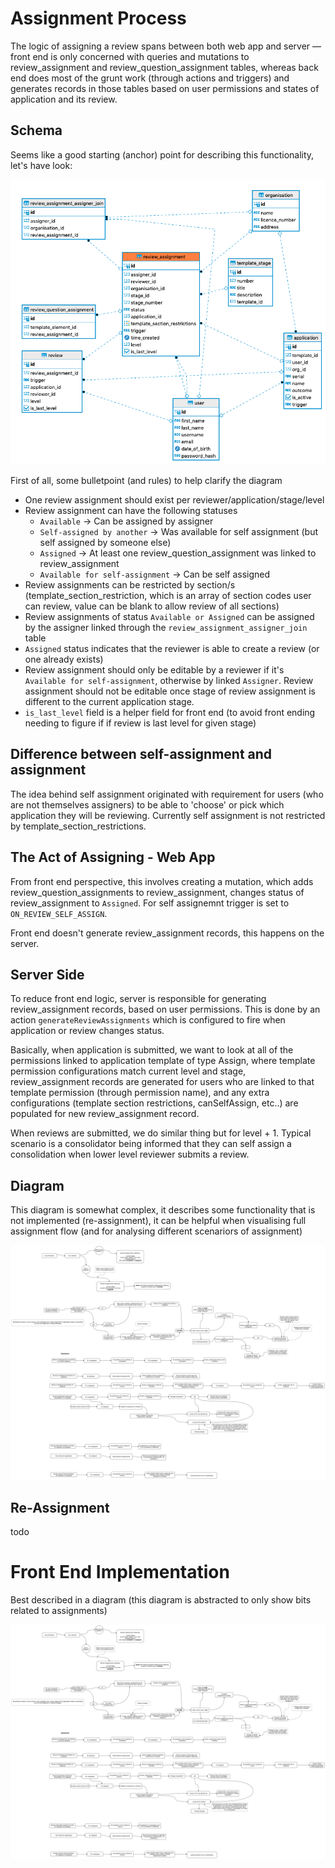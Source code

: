 # Assignment Process

The logic of assigning a review spans between both web app and server — front end is only concerned with queries and mutations to review_assignment and review_question_assignment tables, whereas back end does most of the grunt work (through actions and triggers) and generates records in those tables based on user permissions and states of application and its review.

## Schema

Seems like a good starting (anchor) point for describing this functionality, let's have look:

![Review Assignment](images/Review-Assignment.png)

First of all, some bulletpoint (and rules) to help clarify the diagram

- One review assignment should exist per reviewer/application/stage/level
- Review assignment can have the following statuses
  - `Available` -> Can be assigned by assigner
  - `Self-assigned by another` -> Was available for self assignment (but self assigned by someone else)
  - `Assigned` -> At least one review_question_assignment was linked to review_assignment
  - `Available for self-assignment` -> Can be self assigned
- Review assignments can be restricted by section/s (template_section_restriction, which is an array of section codes user can review, value can be blank to allow review of all sections)
- Review assignments of status `Available or Assigned` can be assigned by the assigner linked through the `review_assignment_assigner_join` table
- `Assigned` status indicates that the reviewer is able to create a review (or one already exists)
- Review assignment should only be editable by a reviewer if it's `Available for self-assignment`, otherwise by linked `Assigner`. Review assignment should not be editable once stage of review assignment is different to the current application stage.
- `is_last_level` field is a helper field for front end (to avoid front ending needing to figure if if review is last level for given stage)

## Difference between self-assignment and assignment

The idea behind self assignment originated with requirement for users (who are not themselves assigners) to be able to 'choose' or pick which application they will be reviewing. Currently self assignment is not restricted by template_section_restrictions.

## The Act of Assigning - Web App

From front end perspective, this involves creating a mutation, which adds review_question_assignments to review_assignment, changes status of review_assignment to `Assigned`. For self assignemnt trigger is set to `ON_REVIEW_SELF_ASSIGN`.

Front end doesn't generate review_assignment records, this happens on the server.

## Server Side

To reduce front end logic, server is responsible for generating review_assignment records, based on user permissions. This is done by an action `generateReviewAssignments` which is configured to fire when application or review changes status.

Basically, when application is submitted, we want to look at all of the permissions linked to application template of type Assign, where template permission configurations match current level and stage, review_assignment records are generated for users who are linked to that template permission (through permission name), and any extra configurations (template section restrictions, canSelfAssign, etc..) are populated for new review_assignment record.

When reviews are submitted, we do similar thing but for level + 1. Typical scenario is a consolidator being informed that they can self assign a consolidation when lower level reviewer submits a review.

## Diagram

This diagram is somewhat complex, it describes some functionality that is not implemented (re-assignment), it can be helpful when visualising full assignment flow (and for analysing different scenariors of assignment)

![Assignment Flow](images/Assignment-Flow-Detailed.png)

## Re-Assignment

todo

# Front End Implementation

Best described in a diagram (this diagram is abstracted to only show bits related to assignments)

![Assignment UI Flow](images/Assignment-Flow-Detailed.png)
